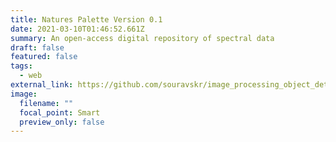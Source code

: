 ```yaml
---
title: Natures Palette Version 0.1
date: 2021-03-10T01:46:52.661Z
summary: An open-access digital repository of spectral data
draft: false
featured: false
tags:
  - web
external_link: https://github.com/souravskr/image_processing_object_detection
image:
  filename: ""
  focal_point: Smart
  preview_only: false
---
```

